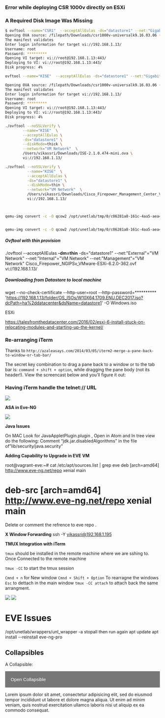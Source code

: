 

### Error while deploying CSR 1000v directly on  ESXi

### A Required Disk Image Was Missing

```sh
$ ovftool --name="CSR1"  --acceptAllEulas -ds="datastore1" --net:"GigabitEthernet1"="VM Network"  --net:"GigabitEthernet2"="VM Network" --net:"GigabitEthernet3"="VM Network"  /filepath/csr1000v-universalk9.16.03.06\ \(1\)\ copy.ova vi://192.168.1.13/
Opening OVA source: /filepath/Downloads/csr1000v-universalk9.16.03.06 (1) copy.ova
The manifest validates
Enter login information for target vi://192.168.1.13/
Username: root
Password: *********
Opening VI target: vi://root@192.168.1.13:443/
Deploying to VI: vi://root@192.168.1.13:443/
Disk progress: 4%

ovftool --name="KISE"  --acceptAllEulas -ds="datastore1" --net:"GigabitEthernet1"="VM Network"  --net:"GigabitEthernet2"="VM Network" --net:"GigabitEthernet3"="VM Network"  /filepath/csr1000v-universalk9.16.03.06\ \(1\)\ copy.ova vi://192.168.1.13/

Opening OVA source: /filepath/Downloads/csr1000v-universalk9.16.03.06 (1) copy.ova
The manifest validates
Enter login information for target vi://192.168.1.13/
Username: root
Password: *********
Opening VI target: vi://root@192.168.1.13:443/
Deploying to VI: vi://root@192.168.1.13:443/
Disk progress: 4%
```


```sh
./ovftool --noSSLVerify \
        --name="KISE"  \
        --acceptAllEulas \
        -ds="datastore1" \
        --diskMode=thick \
        --network="VM Network"  \
        /Users/vikassri/Downloads/ISE-2.1.0.474-mini.ova \
        vi://192.168.1.13/

./ovftool --noSSLVerify \
          --name="KISE"  \
          --acceptAllEulas \
          -ds="datastore1" \
          --diskMode=thin \
          --network="VM Network"  \
          /Users/vikassri/Downloads/Cisco_Firepower_Management_Center_Virtual_VMware-6.2.3-83/Cisco_Firepower_Management_Center_Virtual_VMware-ESXi-6.2.3-83.ovf \
          vi://192.168.1.13/



qemu-img convert -c -O qcow2 /opt/unetlab/tmp/0/c06281a8-161c-4aa5-aea4-4d304b13b6d4/1/megasasa.qcow2 /opt/unetlab/addons/qemu/vwlc-8.7.102/megasasa.qcow2


qemu-img convert -c -O qcow2 /opt/unetlab/tmp/0/c06281a8-161c-4aa5-aea4-4d304b13b6d4/1/virtioa.qcow2  /opt/unetlab/addons/qemu/win-7test/virtioa.qcow2
```

##### Ovftool with thin provision

./ovftool --acceptAllEulas **-dm=thin**  -ds="datastore1" --net:"External"="VM Network" --net:"Internal"="VM Network" --net:"Management"="VM Network" Cisco_Firepower_NGIPSv_VMware-ESXi-6.2.0-362.ovf  vi://192.168.1.13/


##### Downloading from Datastore to local machine

wget --no-check-certificate --http-user=root --http-password=********** 'https://192.168.1.13/folder/OS_ISOs/W10X64.1709.ENU.DEC2017.iso?dcPath=ha%2ddatacenter&dsName=datastore1'  -O  Windows.iso



ESXi

https://talesfromthedatacenter.com/2016/02/esxi-6-install-stuck-on-relocating-modules-and-starting-up-the-kernel/


### Re-arranging iTerm

Thanks to `http://azaleasays.com/2014/03/05/iterm2-merge-a-pane-back-to-window-or-tab-bar/`

The secret key combination to drag a pane back to a window or to the tab bar is: `command + shift + option`, while dragging the pane body (not its header!). View the screencast below and you’ll figure it out:


### Having iTerm handle the telnet:// URL

![](/assets/markdown-img-paste-20180528184424236.png)


**ASA in Eve-NG**

![](/assets/markdown-img-paste-20180703130517336.png)


**Java Issues**

On MAC Look for JavaAppletPlugin.plugin , Open in Atom and In tree view do the following:
Comment “jdk.jar.disabledAlgorithms” in the file of”lib/security/java.security”


**Adding Capability to Upgrade in EVE VM**

root@vagrant-eve:~# cat /etc/apt/sources.list | grep eve
deb [arch=amd64] http://www.eve-ng.net/repo xenial main
# deb-src [arch=amd64] http://www.eve-ng.net/repo xenial main

Delete or comment  the refrence to eve repo .

**X Window Forwarding**
ssh -Y vikassri@192.168.1.195

**TMUX Integration with iTerm**

`tmux` should be installed in the remote machine where we are sshing to.
Once Connected to the remote machine

`tmux -CC` to start the tmux session

`Cmnd + n` for New window
`Cmnd + Shift + Option` To rearragne the windows
`Esc` to dettach in the main window
`tmux -CC attach` to attach back the same arrangment.

![](assets/markdown-img-paste-20191117154150432.png)
![](assets/markdown-img-paste-20191117154337895.png)


# EVE Issues

/opt/unetlab/wrappers/unl_wrapper -a stopall
then run again
apt update
apt install --reinstall eve-ng-pro


<!DOCTYPE html>
<html>
<head>
<meta name="viewport" content="width=device-width, initial-scale=1">
<style>
.collapsible {
  background-color: #777;
  color: white;
  cursor: pointer;
  padding: 18px;
  width: 100%;
  border: none;
  text-align: left;
  outline: none;
  font-size: 15px;
}

.active, .collapsible:hover {
  background-color: #555;
}

.content {
  padding: 0 18px;
  display: none;
  overflow: hidden;
  background-color: #f1f1f1;
}
</style>
</head>
<body>

<h2>Collapsibles</h2>

<p>A Collapsible:</p>
<button type="button" class="collapsible">Open Collapsible</button>
<div class="content">
  <p>Lorem ipsum dolor sit amet, consectetur adipisicing elit, sed do eiusmod tempor incididunt ut labore et dolore magna aliqua. Ut enim ad minim veniam, quis nostrud exercitation ullamco laboris nisi ut aliquip ex ea commodo consequat.</p>
</div>


<script>
var coll = document.getElementsByClassName("collapsible");
var i;

for (i = 0; i < coll.length; i++) {
  coll[i].addEventListener("click", function() {
    this.classList.toggle("active");
    var content = this.nextElementSibling;
    if (content.style.display === "block") {
      content.style.display = "none";
    } else {
      content.style.display = "block";
    }
  });
}
</script>


</body>
</html>
